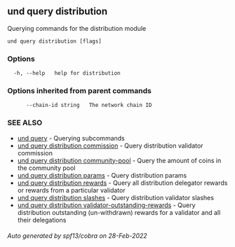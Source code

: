 ## und query distribution

Querying commands for the distribution module

```
und query distribution [flags]
```

### Options

```
  -h, --help   help for distribution
```

### Options inherited from parent commands

```
      --chain-id string   The network chain ID
```

### SEE ALSO

* [und query](und_query.md)	 - Querying subcommands
* [und query distribution commission](und_query_distribution_commission.md)	 - Query distribution validator commission
* [und query distribution community-pool](und_query_distribution_community-pool.md)	 - Query the amount of coins in the community pool
* [und query distribution params](und_query_distribution_params.md)	 - Query distribution params
* [und query distribution rewards](und_query_distribution_rewards.md)	 - Query all distribution delegator rewards or rewards from a particular validator
* [und query distribution slashes](und_query_distribution_slashes.md)	 - Query distribution validator slashes
* [und query distribution validator-outstanding-rewards](und_query_distribution_validator-outstanding-rewards.md)	 - Query distribution outstanding (un-withdrawn) rewards for a validator and all their delegations

###### Auto generated by spf13/cobra on 28-Feb-2022
